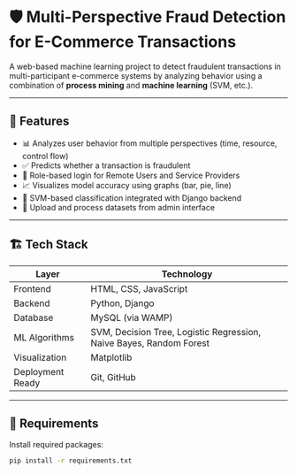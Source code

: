 # 🛡️ Multi-Perspective Fraud Detection for E-Commerce Transactions

A web-based machine learning project to detect fraudulent transactions in multi-participant e-commerce systems by analyzing behavior using a combination of **process mining** and **machine learning** (SVM, etc.).

---

## 🚀 Features

- 📊 Analyzes user behavior from multiple perspectives (time, resource, control flow)
- ✅ Predicts whether a transaction is fraudulent
- 🔐 Role-based login for Remote Users and Service Providers
- 📈 Visualizes model accuracy using graphs (bar, pie, line)
- 🧠 SVM-based classification integrated with Django backend
- 📂 Upload and process datasets from admin interface

---

## 🏗️ Tech Stack

| Layer            | Technology           |
|------------------|----------------------|
| Frontend         | HTML, CSS, JavaScript |
| Backend          | Python, Django       |
| Database         | MySQL (via WAMP)     |
| ML Algorithms    | SVM, Decision Tree, Logistic Regression, Naive Bayes, Random Forest |
| Visualization    | Matplotlib           |
| Deployment Ready | Git, GitHub          |

---

## 🧰 Requirements

Install required packages:

```bash
pip install -r requirements.txt
